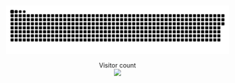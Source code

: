 
<a href=#><img src="contributions.svg"></a>

<p align="center"> 
  Visitor count<br>
  <img src="https://profile-counter.glitch.me/ogabek96/count.svg" />
</p>
